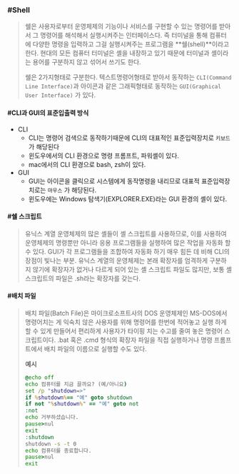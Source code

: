 ### #Shell

>   쉘은 사용자로부터 운영체제의 기능이나 서비스를 구현할 수 있는 명령어를 받아서 그 명령어를 해석해서 실행시켜주는 인터페이스다. 즉  터미널을 통해 컴퓨터에 다양한 명령을 입력하고 그걸 실행시켜주는 프로그램을 **쉘(shell)**이라고 한다. 현대의 모든 컴퓨터 터미널은 셸을 내장하고 있기 때문에 터미널과 셸이라는 용어를 구분하지 않고 섞어서 쓰기도 한다.
>
> 쉘은 2가지형태로 구분한다. 텍스트명령어형태로 받아서 동작하는 `CLI(Command Line Interface)`과  아이콘과 같은 그래픽형태로 동작하는 `GUI(Graphical User Interface)` 가 있다.



#### #CLI과 GUI의 표준입출력 방식

* CLI
  * CLI는 명령어 검색으로 동작하기때문에 CLI의 대표적인 표준입력장치로 `키보드`가 해당된다
  * 윈도우에서의 CLI 환경으로 명령 프롬프트, 파워셸이 있다.
  * mac에서의 CLI 환경으로 bash, zsh이 있다.
* GUI
  * GUI는 아이콘을 클릭으로 시스템에게 동작명령을 내리므로 대표적 표준입력장치로는 `마우스` 가 해당된다.
  * 윈도우에는 Windows 탐색기(EXPLORER.EXE)라는 GUI 환경의 셸이 있다.



#### #쉘 스크립트

> 유닉스 계열 운영체제의 많은 셸들이 셸 스크립트를 사용하므로, 이를 사용하여 운영체제의 명령뿐만 아니라 응용 프로그램들을 실행하여 많은 작업을 자동화 할 수 있다. GUI가 각 프로그램들을 조합하여 자동화 하기 매우 힘든 데 비해 CLI의 장점이 빛나는 부분. 유닉스 계열의 운영체제는 본래 확장자를 엄격하게 구분하지 않기에 확장자가 없거나 다르게 되어 있는 셸 스크립트 파일도 많지만, 보통 셸 스크립트의 파일은 .sh라는 확장자를 갖는다.



#### #배치 파일

> 배치 파일(Batch File)은 마이크로소프트사의 DOS 운영체제인 MS-DOS에서 명령어치는 게 익숙치 않은 사용자를 위해 명령어를 한번에 적어놓고 실행 하게 할 수 있게 만들어서 편리하게 사용자가 타이핑 치는 수고를 줄여 놓은 명령어 스크립트이다. .bat 혹은 .cmd 형식의 확장자 파일을 직접 실행하거나 명령 프롬프트에서 배치 파일의 이름으로 실행할 수도 있다.
>
> **예시**
>
> ```bat
> @echo off
> echo 컴퓨터를 지금 끌까요? (예/아니요)
> set /p "shutdown=>"
> if %shutdown%== "예" goto shutdown
> if not "%shutdown%" == "예" goto not
> :not
> echo 거부하셨습니다.
> pause>nul
> exit
> :shutdown
> shutdown -s -t 0
> echo 컴퓨터를 종료합니다.
> pause>nul
> exit
> ```
